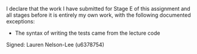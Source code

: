 I declare that the work I have submitted for Stage E of this assignment and all stages before it is entirely my own work, with the
following documented exceptions:

* The syntax of writing the tests came from the lecture code


Signed: Lauren Nelson-Lee (u6378754)
